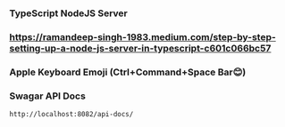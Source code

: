 ### TypeScript NodeJS Server

### https://ramandeep-singh-1983.medium.com/step-by-step-setting-up-a-node-js-server-in-typescript-c601c066bc57

### Apple Keyboard Emoji (Ctrl+Command+Space Bar😊)

### Swagar API Docs
`http://localhost:8082/api-docs/` <br>